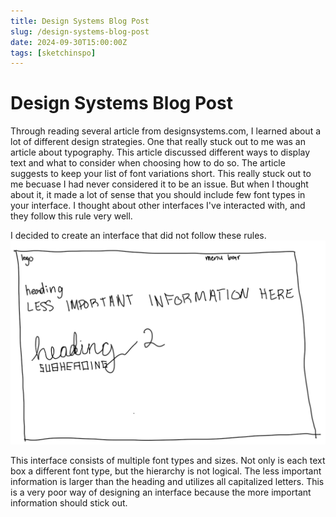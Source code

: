 ```yaml
---
title: Design Systems Blog Post
slug: /design-systems-blog-post
date: 2024-09-30T15:00:00Z
tags: [sketchinspo]
---
```


# Design Systems Blog Post

Through reading several article from designsystems.com, I learned about a lot of different design strategies. One that really stuck out to me was an article about typography. This article discussed different ways to display text and what to consider when choosing how to do so. The article suggests to keep your list of font variations short. This really stuck out to me becuase I had never considered it to be an issue. But when I thought about it, it made a lot of sense that you should include few font types in your interface. I thought about other interfaces I've interacted with, and they follow this rule very well.

I decided to create an interface that did not follow these rules.
![plot](Images/Bad_Fonts_Image.jpg)

This interface consists of multiple font types and sizes. Not only is each text box a different font type, but the hierarchy is not logical. The less important information is larger than the heading and utilizes all capitalized letters. This is a very poor way of designing an interface because the more important information should stick out.
